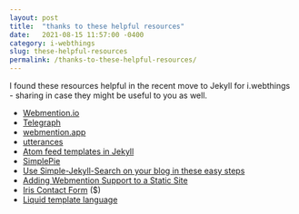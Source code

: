 ```yaml
---
layout: post
title:  "thanks to these helpful resources"
date:   2021-08-15 11:57:00 -0400
category: i-webthings
slug: these-helpful-resources
permalink: /thanks-to-these-helpful-resources/
---
```

<p>I found these resources helpful in the recent move to Jekyll for i.webthings - sharing in case they might be useful to you as well.</p>
<ul>
<li><a title="Webmention.io" href="https://webmention.io/">Webmention.io</a></li>
<li><a title="Telegraph" href="https://telegraph.p3k.io/">Telegraph</a></li>
<li><a title="Automate your outgoing webmentions" href="https://webmention.app/">webmention.app</a></li>
<li><a title="utterances" href="https://utteranc.es/">utterances</a></li>
<li><a title="Atom feed templates in Jekyll - Growing with the Web" href="https://www.growingwiththeweb.com/2014/02/atom-feed-templates-in-jekyll.html">Atom feed templates in Jekyll</a></li>
<li><a title="SimplePie: Super-fast, easy-to-use, RSS and Atom feed parsing in PHP." href="https://simplepie.org/">SimplePie</a></li>
<li><a title="Use Simple-Jekyll-Search on your blog in these easy steps - cri.dev" href="https://cri.dev/posts/2017-02-05-Use-Simple-Jekyll-Search-on-your-blog-in-these-easy-steps/">Use Simple-Jekyll-Search on your blog in these easy steps</a></li>
<li><a title="Adding Webmention Support to a Static Site" href="https://keithjgrant.com/posts/2019/02/adding-webmention-support-to-a-static-site/">Adding Webmention Support to a Static Site</a></li>
<li><a title="Simple Secure Spam-Free Contact Form in PHP – Iris - Phppot" href="https://phppot.com/php/simple-secure-spam-free-contact-form-in-php-iris/">Iris Contact Form</a> ($)</li>
<li><a title="Liquid template language" href="https://shopify.github.io/liquid/">Liquid template language</a></li>
</ul>
<p><a class="u-syndication" href="https://brid.gy/publish/twitter"></a></p>
